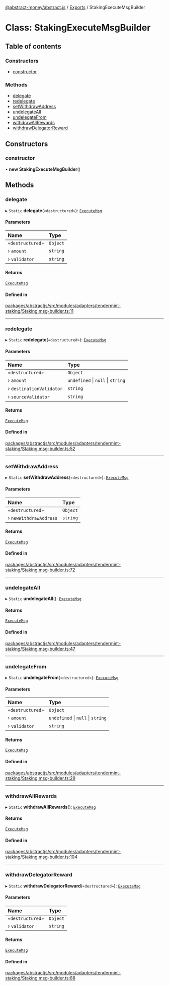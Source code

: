 [@abstract-money/abstract.js](../README.md) / [Exports](../modules.md) / StakingExecuteMsgBuilder

# Class: StakingExecuteMsgBuilder

## Table of contents

### Constructors

- [constructor](StakingExecuteMsgBuilder.md#constructor)

### Methods

- [delegate](StakingExecuteMsgBuilder.md#delegate)
- [redelegate](StakingExecuteMsgBuilder.md#redelegate)
- [setWithdrawAddress](StakingExecuteMsgBuilder.md#setwithdrawaddress)
- [undelegateAll](StakingExecuteMsgBuilder.md#undelegateall)
- [undelegateFrom](StakingExecuteMsgBuilder.md#undelegatefrom)
- [withdrawAllRewards](StakingExecuteMsgBuilder.md#withdrawallrewards)
- [withdrawDelegatorReward](StakingExecuteMsgBuilder.md#withdrawdelegatorreward)

## Constructors

### constructor

• **new StakingExecuteMsgBuilder**()

## Methods

### delegate

▸ `Static` **delegate**(`«destructured»`): [`ExecuteMsg`](../modules/StakingTypes.md#executemsg)

#### Parameters

| Name | Type |
| :------ | :------ |
| `«destructured»` | `Object` |
| › `amount` | `string` |
| › `validator` | `string` |

#### Returns

[`ExecuteMsg`](../modules/StakingTypes.md#executemsg)

#### Defined in

[packages/abstractjs/src/modules/adapters/tendermint-staking/Staking.msg-builder.ts:11](https://github.com/AbstractSDK/frontend/blob/07410073/packages/abstractjs/src/modules/adapters/tendermint-staking/Staking.msg-builder.ts#L11)

___

### redelegate

▸ `Static` **redelegate**(`«destructured»`): [`ExecuteMsg`](../modules/StakingTypes.md#executemsg)

#### Parameters

| Name | Type |
| :------ | :------ |
| `«destructured»` | `Object` |
| › `amount` | `undefined` \| ``null`` \| `string` |
| › `destinationValidator` | `string` |
| › `sourceValidator` | `string` |

#### Returns

[`ExecuteMsg`](../modules/StakingTypes.md#executemsg)

#### Defined in

[packages/abstractjs/src/modules/adapters/tendermint-staking/Staking.msg-builder.ts:52](https://github.com/AbstractSDK/frontend/blob/07410073/packages/abstractjs/src/modules/adapters/tendermint-staking/Staking.msg-builder.ts#L52)

___

### setWithdrawAddress

▸ `Static` **setWithdrawAddress**(`«destructured»`): [`ExecuteMsg`](../modules/StakingTypes.md#executemsg)

#### Parameters

| Name | Type |
| :------ | :------ |
| `«destructured»` | `Object` |
| › `newWithdrawAddress` | `string` |

#### Returns

[`ExecuteMsg`](../modules/StakingTypes.md#executemsg)

#### Defined in

[packages/abstractjs/src/modules/adapters/tendermint-staking/Staking.msg-builder.ts:72](https://github.com/AbstractSDK/frontend/blob/07410073/packages/abstractjs/src/modules/adapters/tendermint-staking/Staking.msg-builder.ts#L72)

___

### undelegateAll

▸ `Static` **undelegateAll**(): [`ExecuteMsg`](../modules/StakingTypes.md#executemsg)

#### Returns

[`ExecuteMsg`](../modules/StakingTypes.md#executemsg)

#### Defined in

[packages/abstractjs/src/modules/adapters/tendermint-staking/Staking.msg-builder.ts:47](https://github.com/AbstractSDK/frontend/blob/07410073/packages/abstractjs/src/modules/adapters/tendermint-staking/Staking.msg-builder.ts#L47)

___

### undelegateFrom

▸ `Static` **undelegateFrom**(`«destructured»`): [`ExecuteMsg`](../modules/StakingTypes.md#executemsg)

#### Parameters

| Name | Type |
| :------ | :------ |
| `«destructured»` | `Object` |
| › `amount` | `undefined` \| ``null`` \| `string` |
| › `validator` | `string` |

#### Returns

[`ExecuteMsg`](../modules/StakingTypes.md#executemsg)

#### Defined in

[packages/abstractjs/src/modules/adapters/tendermint-staking/Staking.msg-builder.ts:29](https://github.com/AbstractSDK/frontend/blob/07410073/packages/abstractjs/src/modules/adapters/tendermint-staking/Staking.msg-builder.ts#L29)

___

### withdrawAllRewards

▸ `Static` **withdrawAllRewards**(): [`ExecuteMsg`](../modules/StakingTypes.md#executemsg)

#### Returns

[`ExecuteMsg`](../modules/StakingTypes.md#executemsg)

#### Defined in

[packages/abstractjs/src/modules/adapters/tendermint-staking/Staking.msg-builder.ts:104](https://github.com/AbstractSDK/frontend/blob/07410073/packages/abstractjs/src/modules/adapters/tendermint-staking/Staking.msg-builder.ts#L104)

___

### withdrawDelegatorReward

▸ `Static` **withdrawDelegatorReward**(`«destructured»`): [`ExecuteMsg`](../modules/StakingTypes.md#executemsg)

#### Parameters

| Name | Type |
| :------ | :------ |
| `«destructured»` | `Object` |
| › `validator` | `string` |

#### Returns

[`ExecuteMsg`](../modules/StakingTypes.md#executemsg)

#### Defined in

[packages/abstractjs/src/modules/adapters/tendermint-staking/Staking.msg-builder.ts:88](https://github.com/AbstractSDK/frontend/blob/07410073/packages/abstractjs/src/modules/adapters/tendermint-staking/Staking.msg-builder.ts#L88)
